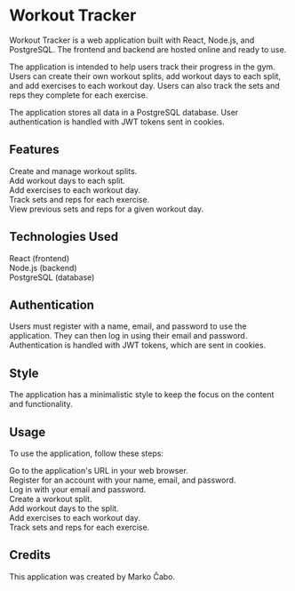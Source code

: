 # Workout Tracker
Workout Tracker is a web application built with React, Node.js, and PostgreSQL. The frontend and backend are hosted online and ready to use.

The application is intended to help users track their progress in the gym. Users can create their own workout splits, add workout days to each split, and add exercises to each workout day. Users can also track the sets and reps they complete for each exercise.

The application stores all data in a PostgreSQL database. User authentication is handled with JWT tokens sent in cookies.

## Features
Create and manage workout splits.  
Add workout days to each split.  
Add exercises to each workout day.  
Track sets and reps for each exercise.  
View previous sets and reps for a given workout day.  

## Technologies Used  
React (frontend)  
Node.js (backend)  
PostgreSQL (database)

## Authentication
Users must register with a name, email, and password to use the application. They can then log in using their email and password. Authentication is handled with JWT tokens, which are sent in cookies.

## Style
The application has a minimalistic style to keep the focus on the content and functionality.

## Usage
To use the application, follow these steps:

Go to the application's URL in your web browser.  
Register for an account with your name, email, and password.  
Log in with your email and password.  
Create a workout split.  
Add workout days to the split.  
Add exercises to each workout day.  
Track sets and reps for each exercise.  

## Credits
This application was created by Marko Čabo.
